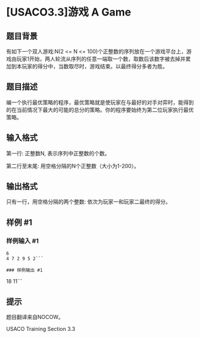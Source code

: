 # [USACO3.3]游戏 A Game

## 题目背景

有如下一个双人游戏:N(2 <= N <= 100)个正整数的序列放在一个游戏平台上，游戏由玩家1开始，两人轮流从序列的任意一端取一个数，取数后该数字被去掉并累加到本玩家的得分中，当数取尽时，游戏结束。以最终得分多者为胜。


## 题目描述

编一个执行最优策略的程序，最优策略就是使玩家在与最好的对手对弈时，能得到的在当前情况下最大的可能的总分的策略。你的程序要始终为第二位玩家执行最优策略。


## 输入格式

第一行: 正整数N, 表示序列中正整数的个数。

第二行至末尾: 用空格分隔的N个正整数（大小为1-200）。


## 输出格式

只有一行，用空格分隔的两个整数: 依次为玩家一和玩家二最终的得分。


## 样例 #1

### 样例输入 #1
```
6 
4 7 2 9 5 2```

### 样例输出 #1

```
18 11```

## 提示

题目翻译来自NOCOW。

USACO Training Section 3.3

